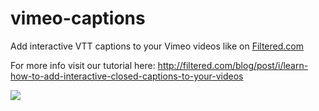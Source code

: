 vimeo-captions
==============

Add interactive VTT captions to your Vimeo videos like on <a href="http://filtered.com">Filtered.com</a>

For more info visit our tutorial here: <a href="http://filtered.com/blog/post/i/learn-how-to-add-interactive-closed-captions-to-your-videos">http://filtered.com/blog/post/i/learn-how-to-add-interactive-closed-captions-to-your-videos</a>


<img src="http://filtered.com/images/blog/video caption tutorial_rWT.jpg">

